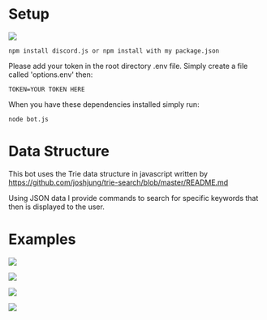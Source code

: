 Setup
=====
![](https://nodei.co/npm/trie-search.png?downloads=True&stars=True)

```npm install discord.js or npm install with my package.json```

Please add your token in the root directory .env file. Simply create a file called 'options.env' then:

```TOKEN=YOUR TOKEN HERE```

When you have these dependencies installed simply run:

```node bot.js```

Data Structure
==============
This bot uses the Trie data structure in javascript written by https://github.com/joshjung/trie-search/blob/master/README.md

Using JSON data I provide commands to search for specific keywords that then is displayed to the user.

Examples
========
![](https://i.imgur.com/2ojFxPJ.png)

![](https://i.imgur.com/ni7tQSA.png)

![](https://i.imgur.com/ri84jhL.png)

![](https://i.imgur.com/vMcnJb3.png)